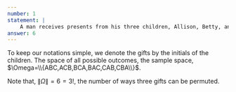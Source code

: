 ```yaml
---
number: 1
statement: |
    A man receives presents from his three children, Allison, Betty, and Chelsea. To avoid disputes he opens the presents in a random order. What are the possible outcomes?
answer: 6
---
```

To keep our notations simple, we denote the gifts by the initials of the
children. The space of all possible outcomes, the sample space,
$\Omega=\\{ABC,ACB,BCA,BAC,CAB,CBA\\}$.

Note that, $\|\Omega\|=6=3!$, the number of ways three gifts can be
permuted.